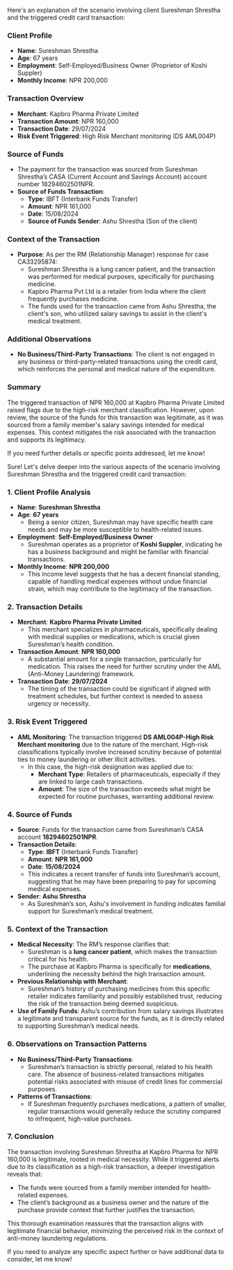 Here's an explanation of the scenario involving client Sureshman Shrestha and the triggered credit card transaction:

### Client Profile
- **Name**: Sureshman Shrestha
- **Age**: 67 years
- **Employment**: Self-Employed/Business Owner (Proprietor of Koshi Suppler)
- **Monthly Income**: NPR 200,000
  
### Transaction Overview
- **Merchant**: Kapbro Pharma Private Limited
- **Transaction Amount**: NPR 160,000
- **Transaction Date**: 29/07/2024
- **Risk Event Triggered**: High Risk Merchant monitoring (DS AML004P)

### Source of Funds
- The payment for the transaction was sourced from Sureshman Shrestha’s CASA (Current Account and Savings Account) account number 18294602501NPR.
- **Source of Funds Transaction**:
  - **Type**: IBFT (Interbank Funds Transfer)
  - **Amount**: NPR 161,000
  - **Date**: 15/08/2024
  - **Source of Funds Sender**: Ashu Shrestha (Son of the client)

### Context of the Transaction
- **Purpose**: As per the RM (Relationship Manager) response for case CA33295874:
  - Sureshman Shrestha is a lung cancer patient, and the transaction was performed for medical purposes, specifically for purchasing medicine.
  - Kapbro Pharma Pvt Ltd is a retailer from India where the client frequently purchases medicine.
  - The funds used for the transaction came from Ashu Shrestha, the client's son, who utilized salary savings to assist in the client's medical treatment.
  
### Additional Observations
- **No Business/Third-Party Transactions**: The client is not engaged in any business or third-party-related transactions using the credit card, which reinforces the personal and medical nature of the expenditure.

### Summary
The triggered transaction of NPR 160,000 at Kapbro Pharma Private Limited raised flags due to the high-risk merchant classification. However, upon review, the source of the funds for this transaction was legitimate, as it was sourced from a family member's salary savings intended for medical expenses. This context mitigates the risk associated with the transaction and supports its legitimacy. 

If you need further details or specific points addressed, let me know!


Sure! Let's delve deeper into the various aspects of the scenario involving Sureshman Shrestha and the triggered credit card transaction:

### 1. **Client Profile Analysis**
   - **Name**: **Sureshman Shrestha**
   - **Age**: **67 years**  
     - Being a senior citizen, Sureshman may have specific health care needs and may be more susceptible to health-related issues.
   - **Employment**: **Self-Employed/Business Owner**
     - Sureshman operates as a proprietor of **Koshi Suppler**, indicating he has a business background and might be familiar with financial transactions.
   - **Monthly Income**: **NPR 200,000**
     - This income level suggests that he has a decent financial standing, capable of handling medical expenses without undue financial strain, which may contribute to the legitimacy of the transaction.

### 2. **Transaction Details**
   - **Merchant**: **Kapbro Pharma Private Limited**
     - This merchant specializes in pharmaceuticals, specifically dealing with medical supplies or medications, which is crucial given Sureshman’s health condition.
   - **Transaction Amount**: **NPR 160,000**
     - A substantial amount for a single transaction, particularly for medication. This raises the need for further scrutiny under the AML (Anti-Money Laundering) framework.
   - **Transaction Date**: **29/07/2024**
     - The timing of the transaction could be significant if aligned with treatment schedules, but further context is needed to assess urgency or necessity.

### 3. **Risk Event Triggered**
   - **AML Monitoring**: The transaction triggered **DS AML004P-High Risk Merchant monitoring** due to the nature of the merchant. High-risk classifications typically involve increased scrutiny because of potential ties to money laundering or other illicit activities. 
     - In this case, the high-risk designation was applied due to:
       - **Merchant Type**: Retailers of pharmaceuticals, especially if they are linked to large cash transactions.
       - **Amount**: The size of the transaction exceeds what might be expected for routine purchases, warranting additional review.

### 4. **Source of Funds**
   - **Source**: Funds for the transaction came from Sureshman’s CASA account **18294602501NPR**.
   - **Transaction Details**:
     - **Type**: **IBFT** (Interbank Funds Transfer)
     - **Amount**: **NPR 161,000**
     - **Date**: **15/08/2024**
     - This indicates a recent transfer of funds into Sureshman’s account, suggesting that he may have been preparing to pay for upcoming medical expenses.
   - **Sender**: **Ashu Shrestha**
     - As Sureshman’s son, Ashu's involvement in funding indicates familial support for Sureshman’s medical treatment.

### 5. **Context of the Transaction**
   - **Medical Necessity**: The RM’s response clarifies that:
     - Sureshman is a **lung cancer patient**, which makes the transaction critical for his health.
     - The purchase at Kapbro Pharma is specifically for **medications**, underlining the necessity behind the high transaction amount.
   - **Previous Relationship with Merchant**: 
     - Sureshman’s history of purchasing medicines from this specific retailer indicates familiarity and possibly established trust, reducing the risk of the transaction being deemed suspicious.
   - **Use of Family Funds**: Ashu’s contribution from salary savings illustrates a legitimate and transparent source for the funds, as it is directly related to supporting Sureshman’s medical needs.

### 6. **Observations on Transaction Patterns**
   - **No Business/Third-Party Transactions**: 
     - Sureshman’s transaction is strictly personal, related to his health care. The absence of business-related transactions mitigates potential risks associated with misuse of credit lines for commercial purposes.
   - **Patterns of Transactions**: 
     - If Sureshman frequently purchases medications, a pattern of smaller, regular transactions would generally reduce the scrutiny compared to infrequent, high-value purchases.

### 7. **Conclusion**
The transaction involving Sureshman Shrestha at Kapbro Pharma for NPR 160,000 is legitimate, rooted in medical necessity. While it triggered alerts due to its classification as a high-risk transaction, a deeper investigation reveals that:
- The funds were sourced from a family member intended for health-related expenses.
- The client’s background as a business owner and the nature of the purchase provide context that further justifies the transaction.

This thorough examination reassures that the transaction aligns with legitimate financial behavior, minimizing the perceived risk in the context of anti-money laundering regulations. 

If you need to analyze any specific aspect further or have additional data to consider, let me know!

